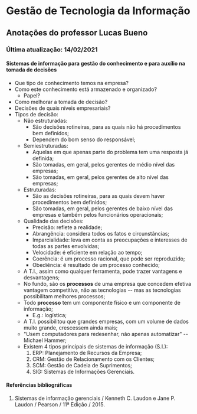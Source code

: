 # Gestão de Tecnologia da Informação

## Anotações do professor Lucas Bueno

### Última atualização: 14/02/2021

#### Sistemas de informação para gestão do conhecimento e para auxílio na tomada de decisões
- Que tipo de conhecimento temos na empresa?
- Como este conhecimento está armazenado e organizado?
  - Papel?
- Como melhorar a tomada de decisão?
- Decisões de quais níveis empresariais?
- Tipos de decisão:
  - Não estruturadas:
    - São decisões rotineiras, para as quais não há procedimentos bem definidos;
    - Dependem do bom senso do responsável;
  - Semiestruturadas:
    - Aquelas em que apenas parte do problema tem uma resposta já definida;
    - São tomadas, em geral, pelos gerentes de médio nível das empresas;
    - São tomadas, em geral, pelos gerentes de alto nível das empresas;
  - Estruturadas:
    - São as decisões rotineiras, para as quais devem haver procedimentos bem definidos;
    - São tomadas, em geral, pelos gerentes de baixo nível das empresas e também pelos funcionários operacionais;
  - Qualidade das decisões:
    - Precisão: reflete a realidade;
    - Abrangência: considera todos os fatos e circunstâncias;
    - Imparcialidade: leva em conta as preocupações e interesses de todas as partes envolvidas;
    - Velocidade: é eficiente em relação ao tempo;
    - Coerência: é um processo racional, que pode ser reproduzido;
    - Obediência: é resultado de um processo conhecido;
  - A T.I., assim como qualquer ferramenta, pode trazer vantagens e desvantagens;
  - No fundo, são os **processos** de uma empresa que concedem efetiva vantagem competitiva, não as tecnologias -- mas as tecnologias possibilitam melhores processos;
  - Todo **processo** tem um componente físico e um componente de informação;
    - E.g.: logística;
  - A T.I. possibilitou que grandes empresas, com um volume de dados muito grande, crescessem ainda mais;
  - "Usem computadores para redesenhar, não apenas automatizar" -- Michael Hammer;
  - Existem 4 tipos principais de sistemas de informação (S.I.):
    1. ERP: Planejamento de Recursos da Empresa;
    2. CRM: Gestão de Relacionamento com os Clientes;
    3. SCM: Gestão de Cadeia de Suprimentos;
    4. SIG: Sistemas de Informações Gerenciais.

#### Referências bibliográficas
1. Sistemas de informação gerenciais / Kenneth C. Laudon e Jane P. Laudon / Pearson / 11ª Edição / 2015.
